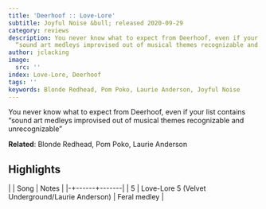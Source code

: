 ```yaml
---
title: 'Deerhoof :: Love-Lore'
subtitle: Joyful Noise &bull; released 2020-09-29
category: reviews
description: You never know what to expect from Deerhoof, even if your list contains
  “sound art medleys improvised out of musical themes recognizable and unrecognizable”
author: jclacking
image:
  src: ''
index: Love-Lore, Deerhoof
tags: ''
keywords: Blonde Redhead, Pom Poko, Laurie Anderson, Joyful Noise
---
```

You never know what to expect from Deerhoof, even if your list contains “sound art medleys improvised out of musical themes recognizable and unrecognizable”<!--more-->

**Related**: Blonde Redhead, Pom Poko, Laurie Anderson

## Highlights

| | Song | Notes |
|-+------+-------|
| 5 | Love-Lore 5 (Velvet Underground/Laurie Anderson) | Feral medley |

